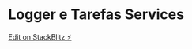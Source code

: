 # Logger e Tarefas Services

[Edit on StackBlitz ⚡️](https://stackblitz.com/edit/logger-todo-services)
